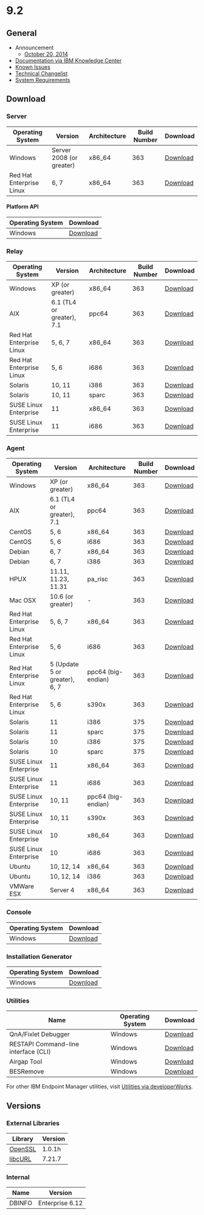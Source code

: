 # 9.2

## General
* Announcement
	* [October 20, 2014](http://bigmail.bigfix.com/pipermail/besadmin-announcements/2014-October/002441.html)
* [Documentation via IBM Knowledge Center](https://www-01.ibm.com/support/knowledgecenter/SS63NW_9.2.0/com.ibm.tivoli.tem.doc_9.2/welcome/IEM92_landing.html)
* [Known Issues](https://www-01.ibm.com/support/docview.wss?uid=swg21687166)
* [Technical Changelist](https://support.bigfix.com/bes/changes/fullchangelist-92.txt)
* [System Requirements](https://www-01.ibm.com/support/docview.wss?rs=1015&uid=swg21684809)

## Download

### Server
| Operating System | Version | Architecture | Build Number | Download |
| ---------------- | ------- | ------------ | ------------ | -------- |
| Windows | Server 2008 (or greater) | x86_64 | 363 | [Download](http://software.bigfix.com/download/bes/92/BigFix-BES-Server-9.2.0.363.exe) |
| Red Hat Enterprise Linux | 6, 7 | x86_64 | 363 | [Download](http://software.bigfix.com/download/bes/92/ServerInstaller_9.2.0.363-rhe6.x86_64.tgz) |

#### Platform API
| Operating System | Download |
| ---------------- | -------- |
| Windows | [Download](http://software.bigfix.com/download/bes/92/BigFix-BES-ServerAPI-9.2.0.363.exe) |

### Relay
| Operating System | Version | Architecture | Build Number | Download |
| ---------------- | ------- | ------------ | ------------ | -------- |
| Windows | XP (or greater) | x86_64 | 363 | [Download](http://software.bigfix.com/download/bes/92/BigFix-BES-Relay-9.2.0.363.exe) |
| AIX | 6.1 (TL4 or greater), 7.1 | ppc64 | 363 | [Download](http://software.bigfix.com/download/bes/92/BESRelay-9.2.0.363.ppc64_aix61.pkg) |
| Red Hat Enterprise Linux | 5, 6, 7 | x86_64 | 363 | [Download](http://software.bigfix.com/download/bes/92/BESRelay-9.2.0.363-rhe5.x86_64.rpm) |
| Red Hat Enterprise Linux | 5, 6 | i686 | 363 | [Download](http://software.bigfix.com/download/bes/92/BESRelay-9.2.0.363-rhe5.i686.rpm) |
| Solaris | 10, 11 | i386 | 363 | [Download](http://software.bigfix.com/download/bes/92/BESRelay-9.2.0.375.x86_sol10.pkg) |
| Solaris | 10, 11 | sparc | 363 | [Download](http://software.bigfix.com/download/bes/92/BESRelay-9.2.0.375.sparc_sol10.pkg) |
| SUSE Linux Enterprise | 11 | x86_64 | 363 | [Download](http://software.bigfix.com/download/bes/92/BESRelay-9.2.0.363-sle11.x86_64.rpm) |
| SUSE Linux Enterprise | 11 | i686 | 363 | [Download](http://software.bigfix.com/download/bes/92/BESRelay-9.2.0.363-sle11.i686.rpm) |

### Agent
| Operating System | Version | Architecture | Build Number | Download |
| ---------------- | ------- | ------------ | ------------ | -------- |
| Windows | XP (or greater) | x86_64 | 363 | [Download](http://software.bigfix.com/download/bes/92/BigFix-BES-Client-9.2.0.363.exe) |
| AIX | 6.1 (TL4 or greater), 7.1 | ppc64 | 363 | [Download](http://software.bigfix.com/download/bes/92/BESAgent-9.2.0.363.ppc64_aix61.pkg) |
| CentOS | 5, 6 | x86_64 | 363 | [Download](http://software.bigfix.com/download/bes/92/BESAgent-9.2.0.363-rhe5.x86_64.rpm) |
| CentOS | 5, 6 | i686 | 363 | [Download](http://software.bigfix.com/download/bes/92/BESAgent-9.2.0.363-rhe5.i686.rpm) |
| Debian | 6, 7 | x86_64 | 363 | [Download](http://software.bigfix.com/download/bes/92/BESAgent-9.2.0.363-debian6.amd64.deb) |
| Debian | 6, 7 | i386 | 363 | [Download](http://software.bigfix.com/download/bes/92/BESAgent-9.2.0.363-debian6.i386.deb) |
| HPUX | 11.11, 11.23, 11.31 | pa_risc | 363 | [Download](http://software.bigfix.com/download/bes/92/BESAgent-9.2.0.363.pa_risc_hpux1111.depot) |
| Mac OSX | 10.6 (or greater) | - | 363 | [Download](http://software.bigfix.com/download/bes/92/BESAgent-9.2.0.363-BigFix_MacOSX10.6.pkg) |
| Red Hat Enterprise Linux | 5, 6, 7 | x86_64 | 363 | [Download](http://software.bigfix.com/download/bes/92/BESAgent-9.2.0.363-rhe5.x86_64.rpm) |
| Red Hat Enterprise Linux | 5, 6 | i686 | 363 | [Download](http://software.bigfix.com/download/bes/91/BESAgent-9.2.0.363-rhe5.i686.rpm) |
| Red Hat Enterprise Linux | 5 (Update 5 or greater), 6, 7 | ppc64 (big-endian) | 363 | [Download](http://software.bigfix.com/download/bes/92/BESAgent-9.2.0.363-rhe5.ppc64.rpm) |
| Red Hat Enterprise Linux | 5, 6 | s390x | 363 | [Download](http://software.bigfix.com/download/bes/92/BESAgent-9.2.0.363-rhe5.s390x.rpm) |
| Solaris | 11 | i386 | 375 | [Download](http://software.bigfix.com/download/bes/92/BESAgent-9.2.0.375.x86_sol11.pkg) |
| Solaris | 11 | sparc | 375 | [Download](http://software.bigfix.com/download/bes/92/BESAgent-9.2.0.375.sparc_sol11.pkg) |
| Solaris | 10 | i386 | 375 | [Download](http://software.bigfix.com/download/bes/92/BESAgent-9.2.0.375.x86_sol10.pkg) |
| Solaris | 10 | sparc | 375 | [Download](http://software.bigfix.com/download/bes/92/BESAgent-9.2.0.375.sparc_sol10.pkg) |
| SUSE Linux Enterprise | 11 | x86_64 | 363 | [Download](http://software.bigfix.com/download/bes/92/BESAgent-9.2.0.363-sle11.x86_64.rpm) |
| SUSE Linux Enterprise | 11 | i686 | 363 | [Download](http://software.bigfix.com/download/bes/92/BESAgent-9.2.0.363-sle11.i686.rpm) |
| SUSE Linux Enterprise | 10, 11 | ppc64 (big-endian) | 363 | [Download](http://software.bigfix.com/download/bes/92/BESAgent-9.2.0.363-sle10.ppc64.rpm) |
| SUSE Linux Enterprise | 10, 11 | s390x | 363 | [Download](http://software.bigfix.com/download/bes/92/BESAgent-9.2.0.363-sle10.s390x.rpm) |
| SUSE Linux Enterprise | 10 | x86_64 | 363 | [Download](http://software.bigfix.com/download/bes/92/BESAgent-9.2.0.363-sle9.x86_64.rpm) |
| SUSE Linux Enterprise | 10 | i686 | 363 | [Download](http://software.bigfix.com/download/bes/92/BESAgent-9.2.0.363-sle10.i686.rpm) |
| Ubuntu | 10, 12, 14 | x86_64 | 363 | [Download](http://software.bigfix.com/download/bes/92/BESAgent-9.2.0.363-ubuntu10.amd64.deb) |
| Ubuntu | 10, 12, 14 | i386 | 363 | [Download](http://software.bigfix.com/download/bes/92/BESAgent-9.2.0.363-ubuntu10.i386.deb) | 
| VMWare ESX | Server 4 | x86_64 | 363 | [Download](http://software.bigfix.com/download/bes/92/BESAgent-9.2.0.363-rhe5.x86_64.rpm) |

### Console
| Operating System | Download |
| ---------------- | -------- |
| Windows | [Download](http://software.bigfix.com/download/bes/92/BigFix-BES-Console-9.2.0.363.exe) |

### Installation Generator
| Operating System | Download |
| ---------------- | -------- |
| Windows | [Download](http://software.bigfix.com/download/bes/92/BigFix-BES-9.2.0.363.exe) |

### Utilities
| Name | Operating System | Download |
| ---- | ---------------- | -------- |
| QnA/Fixlet Debugger | Windows | [Download](http://software.bigfix.com/download/bes/92/util/QNA9.2.0.363.zip) |
| RESTAPI Command-line interface (CLI) | Windows | [Download](http://software.bigfix.com/download/bes/92/util/IEMCLI9.2.0.363.zip) |
| Airgap Tool | Windows | [Download](http://software.bigfix.com/download/bes/92/util/BESAirgapTool9.2.0.363.zip) |
| BESRemove | Windows | [Download](http://software.bigfix.com/download/bes/92/util/BESRemove9.2.0.363.exe) |

For other IBM Endpoint Manager utilities, visit [Utilities via developerWorks](https://www.ibm.com/developerworks/community/wikis/home?lang=en#!/wiki/Tivoli%20Endpoint%20Manager/page/Utilities).

## Versions

### External Libraries
| Library | Version |
| ------- | ------- |
| [OpenSSL](https://www.openssl.org) | 1.0.1h |
| [libcURL](http://curl.haxx.se/libcurl/) | 7.21.7 |

### Internal
| Name | Version |
| ---- | ------- |
| DBINFO | Enterprise 6.12 |
